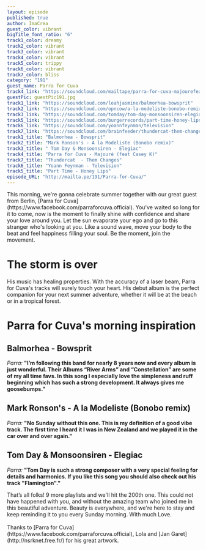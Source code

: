 ```yaml
---
layout: episode
published: true
author: ImaCrea
guest_color: vibrant
bigTitle_font_ratio: "6"
track1_color: dreamy
track2_color: vibrant
track3_color: vibrant
track4_color: vibrant
track5_color: trippy
track6_color: vibrant
track7_color: bliss
category: "191"
guest_name: Parra for Cuva
track4_link: "https://soundcloud.com/mailtape/parra-for-cuva-majourefeat-casey-k"
guestPic: guestPic191.jpg
track1_link: "https://soundcloud.com/leahjasmine/balmorhea-bowsprit"
track2_link: "https://soundcloud.com/opncow/a-la-modeliste-bonobo-remix"
track3_link: "https://soundcloud.com/tomday/tom-day-monsoonsiren-elegiac"
track5_link: "https://soundcloud.com/burgerrecords/part-time-honey-lips"
track6_link: "https://soundcloud.com/yoannfeynman/television"
track7_link: "https://soundcloud.com/brainfeeder/thundercat-them-changes"
track1_title: "Balmorhea - Bowsprit"
track2_title: "Mark Ronson's - A la Modeliste (Bonobo remix)"
track3_title: " Tom Day & Monsoonsiren - Elegiac"
track4_title: "Parra for Cuva - Majouré (feat Casey K)"
track7_title: "Thundercat  - Them Changes"
track6_title: "Yoann Feynman - Television"
track5_title: "Part Time - Honey Lips"
episode_URL: "http://mailta.pe/191/Parra-for-Cuva/"
---
```



<p id="introduction">This morning, we're gonna celebrate summer together with our great guest from Berlin, [Parra for Cuva](https://www.facebook.com/parraforcuva.official). You've waited so long for it to come, now is the moment to finally shine with confidence and share your love around you. Let the sun evaporate your ego and go to this stranger who's looking at you. Like a sound wave, move your body to the beat and feel happiness filling your soul. Be the moment, join the movement.</p>
 
# The storm is over

His music has healing properties. With the accuracy of a laser beam, Parra for Cuva's tracks will surely touch your heart. His debut album is the perfect companion for your next summer adventure, whether it will be at the beach or in a tropical forest.
 
# Parra for Cuva's morning inspiration

## Balmorhea - Bowsprit
_Parra:_ **"**I’m following this band for nearly 8 years now and every album is just wonderful. Their Albums “River Arms” and “Constellation” are some of my all time favs. In this song I especially love the simpleness and ruff beginning which has such a strong development. It always gives me goosebumps.**"**
 
## Mark Ronson's - A la Modeliste (Bonobo remix)
_Parra:_ **"**No Sunday without this one. This is my definition of a good vibe track. The first time I heard it I was in New Zealand and we played it in the car over and over again.**"**
 
## Tom Day & Monsoonsiren - Elegiac
_Parra:_ **"**Tom Day is such a strong composer with a very special feeling for details and harmonics. If you like this song you should also check out his track "Flamington".**"**
 
<p id="outroduction">
That’s all folks! 9 more playlists and we'll hit the 200th one. This could not have happened with you, and without the amazing team who joined me in this beautiful adventure. Beauty is everywhere, and we're here to stay and keep reminding it to you every Sunday morning. With much Love.
<br/><br/>
Thanks to [Parra for Cuva](https://www.facebook.com/parraforcuva.official), Lola and [Jan Garet](http://nsrknet.free.fr/) for his great artwork.
</p>

